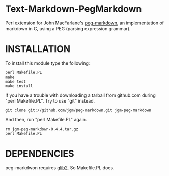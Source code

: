 Text-Markdown-PegMarkdown
=========================

Perl extension for John MacFarlane's [peg-markdown](http://github.com/jgm/peg-markdown/), 
an implementation of markdown in C, using a PEG (parsing expression grammar).

INSTALLATION
============

To install this module type the following:

    perl Makefile.PL
    make
    make test
    make install

If you have a trouble with downloading a tarball from github.com
during "perl Makefile.PL". Try to use "git" instead.

    git clone git://github.com/jgm/peg-markdown.git jgm-peg-markdown

And then, run "perl Makefile.PL" again.

    rm jgm-peg-markdown-0.4.4.tar.gz
    perl Makefile.PL

DEPENDENCIES
============

peg-markdwon requires [glib2](http://www.gtk.org/download.html).
So Makefile.PL does.
